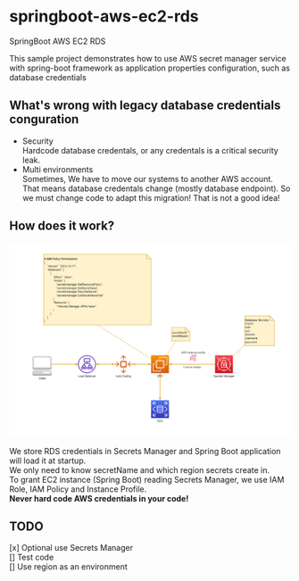 # springboot-aws-ec2-rds
SpringBoot AWS EC2 RDS

This sample project demonstrates how to use AWS secret manager service with spring-boot framework as application properties configuration, such as database credentials

## What's wrong with legacy database credentials conguration

- Security  
Hardcode database credentals, or any credentals is a critical security leak.  
- Multi environments  
Sometimes, We have to move our systems to another AWS account. That means database credentals change (mostly database endpoint). So we must change code to adapt this migration! That is not a good idea!

## How does it work?

![Achitecture](image/AWS_Patterns.png)

We store RDS credentials in Secrets Manager and Spring Boot application will load it at startup.  
We only need to know secretName and which region secrets create in.  
To grant EC2 instance (Spring Boot) reading Secrets Manager, we use IAM Role, IAM Policy and Instance Profile.   
**Never hard code AWS credentials in your code!**

## TODO
[x] Optional use Secrets Manager  
[] Test code  
[] Use region as an environment  


